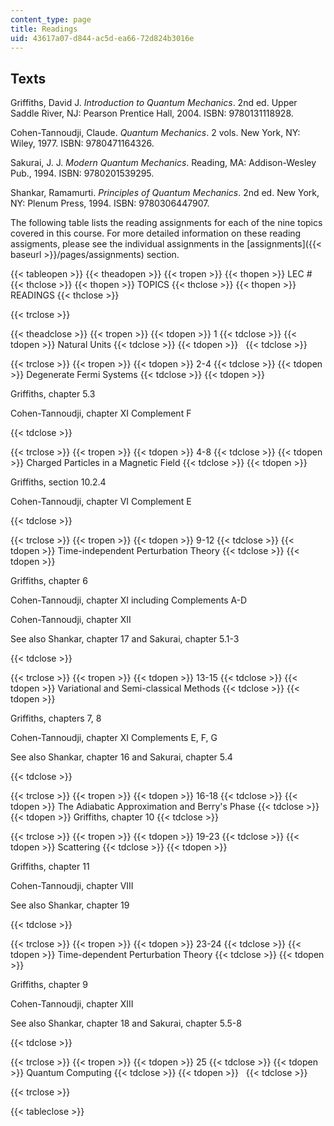 ```yaml
---
content_type: page
title: Readings
uid: 43617a07-d844-ac5d-ea66-72d824b3016e
---
```


Texts
-----

Griffiths, David J. _Introduction to Quantum Mechanics_. 2nd ed. Upper Saddle River, NJ: Pearson Prentice Hall, 2004. ISBN: 9780131118928.

Cohen-Tannoudji, Claude. _Quantum Mechanics_. 2 vols. New York, NY: Wiley, 1977. ISBN: 9780471164326.

Sakurai, J. J. _Modern Quantum Mechanics_. Reading, MA: Addison-Wesley Pub., 1994. ISBN: 9780201539295.

Shankar, Ramamurti. _Principles of Quantum Mechanics_. 2nd ed. New York, NY: Plenum Press, 1994. ISBN: 9780306447907.

The following table lists the reading assignments for each of the nine topics covered in this course. For more detailed information on these reading assigments, please see the individual assignments in the [assignments]({{< baseurl >}}/pages/assignments) section.

{{< tableopen >}}
{{< theadopen >}}
{{< tropen >}}
{{< thopen >}}
LEC #
{{< thclose >}}
{{< thopen >}}
TOPICS
{{< thclose >}}
{{< thopen >}}
READINGS
{{< thclose >}}

{{< trclose >}}

{{< theadclose >}}
{{< tropen >}}
{{< tdopen >}}
1
{{< tdclose >}}
{{< tdopen >}}
Natural Units
{{< tdclose >}}
{{< tdopen >}}
 
{{< tdclose >}}

{{< trclose >}}
{{< tropen >}}
{{< tdopen >}}
2-4
{{< tdclose >}}
{{< tdopen >}}
Degenerate Fermi Systems
{{< tdclose >}}
{{< tdopen >}}


Griffiths, chapter 5.3

Cohen-Tannoudji, chapter XI Complement F


{{< tdclose >}}

{{< trclose >}}
{{< tropen >}}
{{< tdopen >}}
4-8
{{< tdclose >}}
{{< tdopen >}}
Charged Particles in a Magnetic Field
{{< tdclose >}}
{{< tdopen >}}


Griffiths, section 10.2.4

Cohen-Tannoudji, chapter VI Complement E


{{< tdclose >}}

{{< trclose >}}
{{< tropen >}}
{{< tdopen >}}
9-12
{{< tdclose >}}
{{< tdopen >}}
Time-independent Perturbation Theory
{{< tdclose >}}
{{< tdopen >}}


Griffiths, chapter 6

Cohen-Tannoudji, chapter XI including Complements A-D

Cohen-Tannoudji, chapter XII

See also Shankar, chapter 17 and Sakurai, chapter 5.1-3


{{< tdclose >}}

{{< trclose >}}
{{< tropen >}}
{{< tdopen >}}
13-15
{{< tdclose >}}
{{< tdopen >}}
Variational and Semi-classical Methods
{{< tdclose >}}
{{< tdopen >}}


Griffiths, chapters 7, 8

Cohen-Tannoudji, chapter XI Complements E, F, G

See also Shankar, chapter 16 and Sakurai, chapter 5.4


{{< tdclose >}}

{{< trclose >}}
{{< tropen >}}
{{< tdopen >}}
16-18
{{< tdclose >}}
{{< tdopen >}}
The Adiabatic Approximation and Berry's Phase
{{< tdclose >}}
{{< tdopen >}}
Griffiths, chapter 10
{{< tdclose >}}

{{< trclose >}}
{{< tropen >}}
{{< tdopen >}}
19-23
{{< tdclose >}}
{{< tdopen >}}
Scattering
{{< tdclose >}}
{{< tdopen >}}


Griffiths, chapter 11

Cohen-Tannoudji, chapter VIII

See also Shankar, chapter 19


{{< tdclose >}}

{{< trclose >}}
{{< tropen >}}
{{< tdopen >}}
23-24
{{< tdclose >}}
{{< tdopen >}}
Time-dependent Perturbation Theory
{{< tdclose >}}
{{< tdopen >}}


Griffiths, chapter 9

Cohen-Tannoudji, chapter XIII

See also Shankar, chapter 18 and Sakurai, chapter 5.5-8


{{< tdclose >}}

{{< trclose >}}
{{< tropen >}}
{{< tdopen >}}
25
{{< tdclose >}}
{{< tdopen >}}
Quantum Computing
{{< tdclose >}}
{{< tdopen >}}
 
{{< tdclose >}}

{{< trclose >}}

{{< tableclose >}}